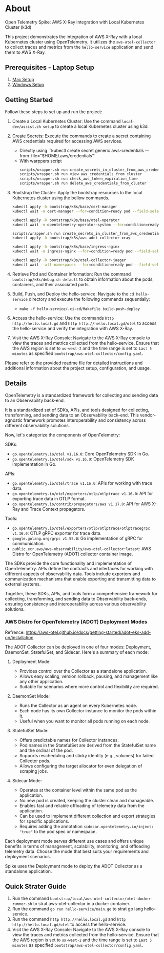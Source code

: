 # About

Open Telemetry Spike: AWS X-Ray Integration with Local Kubernetes Cluster (k3d)

This project demonstrates the integration of AWS X-Ray with a local Kubernetes cluster using OpenTelemetry. It utilizes the `aws-otel-collector` to collect traces and metrics from the `hello-service` application and send them to AWS X-Ray.

## Prerequisites - Laptop Setup

1. [Mac Setup][mac_setup]
2. [Windows Setup][win_setup]


## Getting Started
Follow these steps to set up and run the project:

1. Create a Local Kubernetes Cluster: Use the command `local-dev/assist.sh setup` to create a local Kubernetes cluster using k3d.

2. Create Secrets: Execute the commands to create a secret containing AWS credentials required for accessing AWS services.
    * Directly using ``kubectl create secret generic aws-credentials --from-file="$HOME/.aws/credentials"` 
    * With warppers script
        ```sh
        scripts/wrapper.sh run create_secrets_in_cluster_from_aws_credential_file
        scripts/wrapper.sh run view_aws_credentials_from_cluster
        scripts/wrapper.sh run check_aws_token_expiration_time
        scripts/wrapper.sh run delete_aws_credentials_from_cluster
        ```

3. Bootstrap the Cluster: Apply the bootstrap resources to the local Kubernetes cluster using the bellow commands.
   ```sh
   kubectl apply -k bootstrap/k8s/base/cert-manager
   kubectl wait -n cert-manager --for=condition=ready pod --field-selector=status.phase=Running --timeout=120s

   kubectl apply -k bootstrap/k8s/base/otel-operator
   kubectl wait -n opentelemetry-operator-system --for=condition=ready pod --field-selector=status.phase=Running --timeout=120s

   scripts/wrapper.sh run create_secrets_in_cluster_from_aws_credential_file
   kubectl apply -k bootstrap/k8s/aws-adot-collector-xray

   kubectl apply -k bootstrap/k8s/base/ingress-nginx
   kubectl wait -n ingress-nginx --for=condition=ready pod --field-selector=status.phase=Running --timeout=120s

   kubectl apply -k bootstrap/k8s/otel-collector-jaeger
   kubectl wait --all-namespaces --for=condition=ready pod --field-selector=status.phase=Running --timeout=120s
   ```

4. Retrieve Pod and Container Information: Run the command `bootstrap/k8s/debug.sh default` to obtain information about the pods, containers, and their associated ports.

5. Build, Push, and Deploy the hello-service: Navigate to the `cd hello-service` directory and execute the following commands sequentially:
   - `make -f hello-service/.ci-cd/Makefile build-push-deploy`

6. Access the hello-service: Use the commands `http http://hello.local.gd` and `http http://hello.local.gd/otel` to access the hello-service and verify the integration with AWS X-Ray.

7. Visit the AWS X-Ray Console: Navigate to the AWS X-Ray console to view the traces and metrics collected from the hello-service. Ensure that the AWS region is set to `us-west-2` and the time range is set to `Last 5 minutes` as specified `bootstrap/aws-otel-collector/config.yaml`.

Please refer to the provided readme file for detailed instructions and additional information about the project setup, configuration, and usage.

## Details 

OpenTelemetry is a standardized framework for collecting and sending data to an Observability back-end.

It is a standardized set of SDKs, APIs, and tools designed for collecting, transforming, and sending data to an Observability back-end. This vendor-agnostic framework promotes interoperability and consistency across different observability solutions.

Now, let's categorize the components of OpenTelemetry:

SDKs:
- `go.opentelemetry.io/otel v1.16.0`: Core OpenTelemetry SDK in Go.
- `go.opentelemetry.io/otel/sdk v1.16.0`: OpenTelemetry SDK implementation in Go.

APIs:
- `go.opentelemetry.io/otel/trace v1.16.0`: APIs for working with trace data.
- `go.opentelemetry.io/otel/exporters/otlp/otlptrace v1.16.0`: API for exporting trace data in OTLP format.
- `go.opentelemetry.io/contrib/propagators/aws v1.17.0`: API for AWS X-Ray and Trace Context propagators.

Tools:
- `go.opentelemetry.io/otel/exporters/otlp/otlptrace/otlptracegrpc v1.16.0`: OTLP gRPC exporter for trace data.
- `google.golang.org/grpc v1.55.0`: Go implementation of gRPC for communication.
- `public.ecr.aws/aws-observability/aws-otel-collector:latest`: AWS Distro for OpenTelemetry (ADOT) collector container image.

The SDKs provide the core functionality and implementation of OpenTelemetry. APIs define the contracts and interfaces for working with different aspects of observability data. Tools include exporters and communication mechanisms that enable exporting and transmitting data to external systems.

Together, these SDKs, APIs, and tools form a comprehensive framework for collecting, transforming, and sending data to Observability back-ends, ensuring consistency and interoperability across various observability solutions.

### AWS Distro for OpenTelemetry (ADOT) Deployment Modes

Refrence: https://aws-otel.github.io/docs/getting-started/adot-eks-add-on/installation

The ADOT Collector can be deployed in one of four modes: Deployment, DaemonSet, StatefulSet, and Sidecar. Here's a summary of each mode:

1. Deployment Mode:
   - Provides control over the Collector as a standalone application.
   - Allows easy scaling, version rollback, pausing, and management like any other application.
   - Suitable for scenarios where more control and flexibility are required.

2. DaemonSet Mode:
   - Runs the Collector as an agent on every Kubernetes node.
   - Each node has its own Collector instance to monitor the pods within it.
   - Useful when you want to monitor all pods running on each node.

3. StatefulSet Mode:
   - Offers predictable names for Collector instances.
   - Pod names in the StatefulSet are derived from the StatefulSet name and the ordinal of the pod.
   - Supports rescheduling and sticky identity (e.g., volumes) for failed Collector pods.
   - Allows configuring the target allocator for even delegation of scraping jobs.

4. Sidecar Mode:
   - Operates at the container level within the same pod as the application.
   - No new pod is created, keeping the cluster clean and manageable.
   - Enables fast and reliable offloading of telemetry data from the application.
   - Can be used to implement different collection and export strategies for specific applications.
   - Requires adding the annotation `sidecar.opentelemetry.io/inject: "true"` to the pod spec or namespace.

Each deployment mode serves different use cases and offers unique benefits in terms of management, scalability, monitoring, and offloading telemetry data. Choose the mode that best suits your requirements and deployment scenarios.

Spike uses the Deployment mode to deploy the ADOT Collector as a standalone application.

## Quick Strater Guide

1. Run the command `bootstrap/local/aws-otel-collector/otel-docker-runner.sh` to strat aws-otel-collector in a docker container.
1. Run the command `go run hello-service/main.go` to strat go lang hello-service.
1. Run the command `http http://hello.local.gd` and `http http://hello.local.gd/otel` to access the hello-service.
1. Visit the AWS X-Ray Console: Navigate to the AWS X-Ray console to view the traces and metrics collected from the hello-service. Ensure that the AWS region is set to `us-west-2` and the time range is set to `Last 5 minutes` as specified `bootstrap/aws-otel-collector/config.yaml`.

[win_setup]: https://github.com/rajasoun/win10x-onboard
[mac_setup]: https://github.com/rajasoun/mac-onboard







